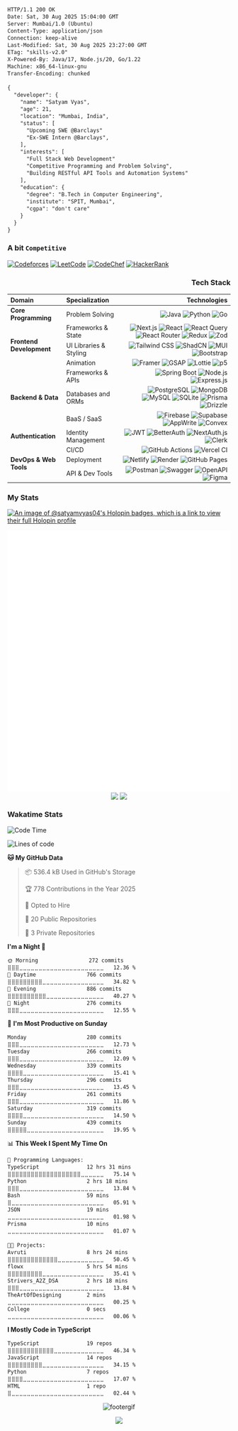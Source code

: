 ```http
HTTP/1.1 200 OK
Date: Sat, 30 Aug 2025 15:04:00 GMT
Server: Mumbai/1.0 (Ubuntu)
Content-Type: application/json
Connection: keep-alive
Last-Modified: Sat, 30 Aug 2025 23:27:00 GMT
ETag: "skills-v2.0"
X-Powered-By: Java/17, Node.js/20, Go/1.22
Machine: x86_64-linux-gnu
Transfer-Encoding: chunked

{
  "developer": {
    "name": "Satyam Vyas",
    "age": 21,
    "location": "Mumbai, India",
    "status": [
      "Upcoming SWE @Barclays"
      "Ex-SWE Intern @Barclays",
    ],
    "interests": [
      "Full Stack Web Development"
      "Competitive Programming and Problem Solving",
      "Building RESTful API Tools and Automation Systems"
    ],
    "education": {
      "degree": "B.Tech in Computer Engineering",
      "institute": "SPIT, Mumbai",
      "cgpa": "don't care"
    }
  }
}
```

<h3 align="left">A bit <code>Competitive</code></h3>
<p align="left">
  <a href="https://codeforces.com/profile/SatyamVyas04" target="blank"><img align="center" src="https://cdn.iconscout.com/icon/free/png-256/free-code-forces-3521352-2944796.png" alt="Codeforces" height="40" /></a>
  <a href="https://www.leetcode.com/user0872ue" target="blank"><img align="center" src="https://upload.wikimedia.org/wikipedia/commons/a/ab/LeetCode_logo_white_no_text.svg" alt="LeetCode" height="40" width="40" /></a>
  <a href="https://www.codechef.com/users/satyam_vyas_04" target="blank"><img align="center" src="https://user-images.githubusercontent.com/112865144/208242156-4db8653b-0464-43ce-a54e-08f701b64b73.png" alt="CodeChef" height="40" width="40" /></a>
  <a href="https://www.hackerrank.com/satyam_vyas_04" target="blank"><img align="center" src="https://cdn4.iconfinder.com/data/icons/logos-and-brands/512/160_Hackerrank_logo_logos-512.png" alt="HackerRank" height="40" width="40" /></a>
</p>

<h3 align="right">Tech Stack</h3>
<table width="100%">
	<thead>
		<tr>
			<th align="left" width="25%">Domain</th>
			<th align="left" width="25%">Specialization</th>
			<th align="right">Technologies</th>
		</tr>
	</thead>
	<tbody>
		<tr>
			<td><b>Core Programming</b></td>
			<td>Problem Solving</td>
			<td align="right">
				<img
					src="https://img.shields.io/badge/Java-151b23?style=for-the-badge&logo=openjdk&logoColor=ED8B00"
					alt="Java"
				/>
				<img
					src="https://img.shields.io/badge/Python-151b23?style=for-the-badge&logo=python"
					alt="Python"
				/>
				<img
					src="https://img.shields.io/badge/Go-151b23?style=for-the-badge&logo=go"
					alt="Go"
				/>
			</td>
		</tr>
		<tr>
			<td rowspan="3"><b>Frontend Development</b></td>
			<td>Frameworks & State</td>
			<td align="right">
				<img
					src="https://img.shields.io/badge/Next.js-0d1117?style=for-the-badge&logo=nextdotjs"
					alt="Next.js"
				/>
				<img
					src="https://img.shields.io/badge/React-0d1117?style=for-the-badge&logo=react"
					alt="React"
				/>
				<img
					src="https://img.shields.io/badge/React%20Query-0d1117?style=for-the-badge&logo=reactquery&logoColor=FF4154"
					alt="React Query"
				/>
				<img
					src="https://img.shields.io/badge/React_Router-0d1117?style=for-the-badge&logo=react-router"
					alt="React Router"
				/>
				<img
					src="https://img.shields.io/badge/Redux-0d1117?style=for-the-badge&logo=redux&logoColor=593D88"
					alt="Redux"
				/>
				<img
					src="https://img.shields.io/badge/Zod-0d1117?style=for-the-badge&logo=zod&logoColor=3068B7"
					alt="Zod"
				/>
			</td>
		</tr>
		<tr>
			<td>UI Libraries & Styling</td>
			<td align="right">
				<img
					src="https://img.shields.io/badge/TailwindCSS-151b23?style=for-the-badge&logo=tailwindcss"
					alt="Tailwind CSS"
				/>
				<img
					src="https://img.shields.io/badge/shadcn-151b23?style=for-the-badge&logo=shadcnui"
					alt="ShadCN"
				/>
				<img
					src="https://img.shields.io/badge/MUI-151b23?style=for-the-badge&logo=mui"
					alt="MUI"
				/>
				<img
					src="https://img.shields.io/badge/bootstrap-151b23?style=for-the-badge&logo=bootstrap"
					alt="Bootstrap"
				/>
			</td>
		</tr>
		<tr>
			<td>Animation</td>
			<td align="right">
				<img
					src="https://img.shields.io/badge/Framer-0d1117?style=for-the-badge&logo=framer&logoColor=blue"
					alt="Framer"
				/>
				<img
					src="https://img.shields.io/badge/GSAP-0d1117?style=for-the-badge&logo=gsap"
					alt="GSAP"
				/>
				<img
					src="https://img.shields.io/badge/Lottie-0d1117?style=for-the-badge&logo=lottiefiles&logoColor=00DDB3"
					alt="Lottie"
				/>
				<img
					src="https://img.shields.io/badge/p5.js-0d1117?style=for-the-badge&logo=p5.js&logoColor=ED225D"
					alt="p5"
				/>
			</td>
		</tr>
		<tr>
			<td rowspan="3"><b>Backend & Data</b></td>
			<td>Frameworks & APIs</td>
			<td align="right">
				<img
					src="https://img.shields.io/badge/SpringBoot-151b23?style=for-the-badge&logo=springboot"
					alt="Spring Boot"
				/>
				<img
					src="https://img.shields.io/badge/Node.js-151b23?style=for-the-badge&logo=node.js"
					alt="Node.js"
				/>
				<img
					src="https://img.shields.io/badge/Express.js-151b23.svg?style=for-the-badge&logo=express"
					alt="Express.js"
				/>
			</td>
		</tr>
		<tr>
			<td>Databases and ORMs</td>
			<td align="right">
				<img
					src="https://img.shields.io/badge/PostgreSQL-0d1117?style=for-the-badge&logo=postgresql"
					alt="PostgreSQL"
				/>
				<img
					src="https://img.shields.io/badge/MongoDB-0d1117?style=for-the-badge&logo=mongodb"
					alt="MongoDB"
				/>
				<img
					src="https://img.shields.io/badge/MySQL-0d1117?style=for-the-badge&logo=mysql"
					alt="MySQL"
				/>
				<img
					src="https://img.shields.io/badge/SQLite-0d1117?style=for-the-badge&logo=sqlite"
					alt="SQLite"
				/>
				<img
					src="https://img.shields.io/badge/Prisma-0d1117?style=for-the-badge&logo=prisma"
					alt="Prisma"
				/>
				<img
					src="https://img.shields.io/badge/Drizzle-0d1117?style=for-the-badge&logo=drizzle"
					alt="Drizzle"
				/>
			</td>
		</tr>
		<tr>
			<td>BaaS / SaaS</td>
			<td align="right">
				<img
					src="https://img.shields.io/badge/Firebase-151b23.svg?style=for-the-badge&logo=firebase&logoColor=ffca28"
					alt="Firebase"
				/>
				<img
					src="https://img.shields.io/badge/Supabase-151b23?style=for-the-badge&logo=supabase"
					alt="Supabase"
				/>
				<img
					src="https://img.shields.io/badge/AppWrite-151b23?style=for-the-badge&logo=appwrite"
					alt="AppWrite"
				/>
				<img
					src="https://img.shields.io/badge/Convex-151b23?style=for-the-badge&logo=convex&logoColor=white"
					alt="Convex"
				/>
			</td>
		</tr>
		<tr>
			<td><b>Authentication</b></td>
			<td>Identity Management</td>
			<td align="right">
				<img
					src="https://img.shields.io/badge/JWT-0d1117?style=for-the-badge&logo=JSON%20web%20tokens"
					alt="JWT"
				/>
				<img
					src="https://img.shields.io/badge/BetterAuth-0d1117?style=for-the-badge&logo=betterauth&logoColor=white"
					alt="BetterAuth"
				/>
				<img
					src="https://img.shields.io/badge/NextAuth.js-0d1117?style=for-the-badge&logo=next.js"
					alt="NextAuth.js"
				/>
				<img
					src="https://img.shields.io/badge/Clerk-0d1117?logo=clerk&style=for-the-badge&logoColor=654bf6"
					alt="Clerk"
				/>
			</td>
		</tr>
		<tr>
			<td rowspan="3"><b>DevOps & Web Tools</b></td>
			<td>CI/CD</td>
			<td align="right">
				<img
					src="https://img.shields.io/badge/GitHub%20Actions-151b23?style=for-the-badge&logo=githubactions&logoColor=white"
					alt="GitHub Actions"
				/>
				<img
					src="https://img.shields.io/badge/Vercel-0d1117.svg?style=for-the-badge&logo=vercel&logoColor=white"
					alt="Vercel CI"
				/>
			</td>
		</tr>
		<tr>
			<td>Deployment</td>
			<td align="right">
				<img
					src="https://img.shields.io/badge/Netlify-0d1117.svg?style=for-the-badge&logo=netlify&logoColor=#00C7B7"
					alt="Netlify"
				/>
				<img
					src="https://img.shields.io/badge/Render-0d1117.svg?style=for-the-badge&logo=render&logoColor=white"
					alt="Render"
				/>
				<img
					src="https://img.shields.io/badge/GitHub%20Pages-0d1117?style=for-the-badge&logo=github&logoColor=white"
					alt="GitHub Pages"
				/>
			</td>
		</tr>
		<tr>
			<td>API & Dev Tools</td>
			<td align="right">
				<img
					src="https://img.shields.io/badge/Postman-151b23?style=for-the-badge&logo=postman"
					alt="Postman"
				/>
				<img
					src="https://img.shields.io/badge/Swagger-151b23?style=for-the-badge&logo=swagger"
					alt="Swagger"
				/>
				<img
					src="https://img.shields.io/badge/OpenAPI-151b23?style=for-the-badge&logo=openapiinitiative"
					alt="OpenAPI"
				/>
				<img
					src="https://img.shields.io/badge/Figma-151b23.svg?style=for-the-badge&logo=figma"
					alt="Figma"
				/>
			</td>
		</tr>
	</tbody>
</table>

### My Stats

[![An image of @satyamvyas04's Holopin badges, which is a link to view their full Holopin profile](https://holopin.me/satyamvyas04)](https://holopin.io/@satyamvyas04)

<p align='center'>
  <img align="center" src="https://raw.githubusercontent.com/SatyamVyas04/README-Stats/master/generated/overview.svg"/>
  <img align="center" src="https://raw.githubusercontent.com/SatyamVyas04/README-Stats/master/generated/languages.svg"/>
  <br />
  <img align="center" src="https://leetcard.jacoblin.cool/user0872ue?theme=wtf&font=Fira+Code&ext=heatmap" height="220"/>
  <img align="center" src="https://codeforces-readme-stats.vercel.app/api/card?username=SatyamVyas04&theme=vue&disable_animations=false&show_icons=true&force_username=true" height="220"/>
</p>

### Wakatime Stats

<!--START_SECTION:waka-->
![Code Time](http://img.shields.io/badge/Code%20Time-875%20hrs%201%20min-blue)

![Lines of code](https://img.shields.io/badge/From%20Hello%20World%20I%27ve%20Written-3.3%20million%20lines%20of%20code-blue)

**🐱 My GitHub Data** 

> 📦 536.4 kB Used in GitHub's Storage 
 > 
> 🏆 778 Contributions in the Year 2025
 > 
> 💼 Opted to Hire
 > 
> 📜 20 Public Repositories 
 > 
> 🔑 3 Private Repositories 
 > 
**I'm a Night 🦉** 

```text
🌞 Morning                272 commits         ⣿⣿⣿⣀⣀⣀⣀⣀⣀⣀⣀⣀⣀⣀⣀⣀⣀⣀⣀⣀⣀⣀⣀⣀⣀   12.36 % 
🌆 Daytime                766 commits         ⣿⣿⣿⣿⣿⣿⣿⣿⣿⣀⣀⣀⣀⣀⣀⣀⣀⣀⣀⣀⣀⣀⣀⣀⣀   34.82 % 
🌃 Evening                886 commits         ⣿⣿⣿⣿⣿⣿⣿⣿⣿⣿⣀⣀⣀⣀⣀⣀⣀⣀⣀⣀⣀⣀⣀⣀⣀   40.27 % 
🌙 Night                  276 commits         ⣿⣿⣿⣀⣀⣀⣀⣀⣀⣀⣀⣀⣀⣀⣀⣀⣀⣀⣀⣀⣀⣀⣀⣀⣀   12.55 % 
```
📅 **I'm Most Productive on Sunday** 

```text
Monday                   280 commits         ⣿⣿⣿⣀⣀⣀⣀⣀⣀⣀⣀⣀⣀⣀⣀⣀⣀⣀⣀⣀⣀⣀⣀⣀⣀   12.73 % 
Tuesday                  266 commits         ⣿⣿⣿⣀⣀⣀⣀⣀⣀⣀⣀⣀⣀⣀⣀⣀⣀⣀⣀⣀⣀⣀⣀⣀⣀   12.09 % 
Wednesday                339 commits         ⣿⣿⣿⣿⣀⣀⣀⣀⣀⣀⣀⣀⣀⣀⣀⣀⣀⣀⣀⣀⣀⣀⣀⣀⣀   15.41 % 
Thursday                 296 commits         ⣿⣿⣿⣀⣀⣀⣀⣀⣀⣀⣀⣀⣀⣀⣀⣀⣀⣀⣀⣀⣀⣀⣀⣀⣀   13.45 % 
Friday                   261 commits         ⣿⣿⣿⣀⣀⣀⣀⣀⣀⣀⣀⣀⣀⣀⣀⣀⣀⣀⣀⣀⣀⣀⣀⣀⣀   11.86 % 
Saturday                 319 commits         ⣿⣿⣿⣿⣀⣀⣀⣀⣀⣀⣀⣀⣀⣀⣀⣀⣀⣀⣀⣀⣀⣀⣀⣀⣀   14.50 % 
Sunday                   439 commits         ⣿⣿⣿⣿⣿⣀⣀⣀⣀⣀⣀⣀⣀⣀⣀⣀⣀⣀⣀⣀⣀⣀⣀⣀⣀   19.95 % 
```


📊 **This Week I Spent My Time On** 

```text
💬 Programming Languages: 
TypeScript               12 hrs 31 mins      ⣿⣿⣿⣿⣿⣿⣿⣿⣿⣿⣿⣿⣿⣿⣿⣿⣿⣿⣿⣀⣀⣀⣀⣀⣀   75.14 % 
Python                   2 hrs 18 mins       ⣿⣿⣿⣀⣀⣀⣀⣀⣀⣀⣀⣀⣀⣀⣀⣀⣀⣀⣀⣀⣀⣀⣀⣀⣀   13.84 % 
Bash                     59 mins             ⣿⣀⣀⣀⣀⣀⣀⣀⣀⣀⣀⣀⣀⣀⣀⣀⣀⣀⣀⣀⣀⣀⣀⣀⣀   05.91 % 
JSON                     19 mins             ⣀⣀⣀⣀⣀⣀⣀⣀⣀⣀⣀⣀⣀⣀⣀⣀⣀⣀⣀⣀⣀⣀⣀⣀⣀   01.98 % 
Prisma                   10 mins             ⣀⣀⣀⣀⣀⣀⣀⣀⣀⣀⣀⣀⣀⣀⣀⣀⣀⣀⣀⣀⣀⣀⣀⣀⣀   01.07 % 

🐱‍💻 Projects: 
Avruti                   8 hrs 24 mins       ⣿⣿⣿⣿⣿⣿⣿⣿⣿⣿⣿⣿⣿⣀⣀⣀⣀⣀⣀⣀⣀⣀⣀⣀⣀   50.45 % 
flowx                    5 hrs 54 mins       ⣿⣿⣿⣿⣿⣿⣿⣿⣿⣀⣀⣀⣀⣀⣀⣀⣀⣀⣀⣀⣀⣀⣀⣀⣀   35.41 % 
Strivers_A2Z_DSA         2 hrs 18 mins       ⣿⣿⣿⣀⣀⣀⣀⣀⣀⣀⣀⣀⣀⣀⣀⣀⣀⣀⣀⣀⣀⣀⣀⣀⣀   13.84 % 
TheArtOfDesigning        2 mins              ⣀⣀⣀⣀⣀⣀⣀⣀⣀⣀⣀⣀⣀⣀⣀⣀⣀⣀⣀⣀⣀⣀⣀⣀⣀   00.25 % 
College                  0 secs              ⣀⣀⣀⣀⣀⣀⣀⣀⣀⣀⣀⣀⣀⣀⣀⣀⣀⣀⣀⣀⣀⣀⣀⣀⣀   00.06 % 
```

**I Mostly Code in TypeScript** 

```text
TypeScript               19 repos            ⣿⣿⣿⣿⣿⣿⣿⣿⣿⣿⣿⣿⣀⣀⣀⣀⣀⣀⣀⣀⣀⣀⣀⣀⣀   46.34 % 
JavaScript               14 repos            ⣿⣿⣿⣿⣿⣿⣿⣿⣿⣀⣀⣀⣀⣀⣀⣀⣀⣀⣀⣀⣀⣀⣀⣀⣀   34.15 % 
Python                   7 repos             ⣿⣿⣿⣿⣀⣀⣀⣀⣀⣀⣀⣀⣀⣀⣀⣀⣀⣀⣀⣀⣀⣀⣀⣀⣀   17.07 % 
HTML                     1 repo              ⣿⣀⣀⣀⣀⣀⣀⣀⣀⣀⣀⣀⣀⣀⣀⣀⣀⣀⣀⣀⣀⣀⣀⣀⣀   02.44 % 
```




<!--END_SECTION:waka-->

<p align='center'>
  <img src="https://raw.githubusercontent.com/saadeghi/saadeghi/master/dino.gif" alt="footergif" align=center>
</p>

<p align='center'>
  <img src="https://komarev.com/ghpvc/?username=SatyamVyas04&style=for-the-badge&color=343434"/>
</p>
